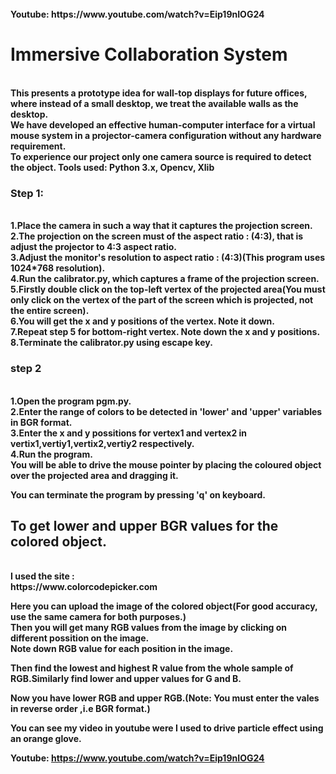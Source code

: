 <b>
<br>Youtube: https://www.youtube.com/watch?v=Eip19nIOG24<br>
<h1>Immersive Collaboration System</h1><br>
This presents a prototype idea for wall-top displays for future offices, where instead of a small desktop, we treat the available walls as the desktop.<br> We have developed an effective human-computer interface for a virtual mouse system in a projector-camera configuration without any hardware requirement.<br> To experience our project only one camera source is required to detect the object. Tools used: Python 3.x, Opencv, Xlib
<b>
<h3>Step 1:</h3><br>
1.Place the camera in such a way that it captures the projection screen.<br>
2.The projection on the screen must of the aspect ratio : (4:3), that is adjust the projector to 4:3 aspect ratio.<br>
3.Adjust the monitor's resolution to aspect ratio : (4:3)(This program uses 1024*768 resolution).<br>
4.Run the calibrator.py, which captures a frame of the projection screen.<br> 
5.Firstly double click on the top-left vertex of the projected area(You must only click on the vertex of the part of the screen which is projected, not the entire screen).<br>
6.You will get the x and y positions of the vertex. Note it down.<br>
7.Repeat step 5 for bottom-right vertex. Note down the x and y positions.<br>
8.Terminate the calibrator.py using escape key.<br>


<h3>step 2</h3><b><br>
1.Open the program pgm.py.<br>
2.Enter the range of colors to be detected in 'lower' and 'upper' variables in BGR format.<br>
3.Enter the x and y possitions for vertex1 and vertex2 in vertix1,vertiy1,vertix2,vertiy2 respectively.<br>
4.Run the program.<br>
You will be able to drive the mouse pointer by placing the coloured object over the projected area and dragging it.<br> 

You can terminate the program by pressing 'q' on keyboard.<br>


<h2>To get lower and upper BGR values for the colored object.</h2><br>
<b>
I used the site :<br>
https://www.colorcodepicker.com<br>

Here you can upload the image of the colored object(For good accuracy, use the same camera for both purposes.)<br>
Then you will get many RGB values from the image by clicking on different possition on the image.<br>
Note down RGB value for each position in the image.<br>

Then find the lowest and highest R value from the whole sample of RGB.Similarly find lower and upper values for G and B.<br>

Now you have lower RGB and upper RGB.(Note: You must enter the vales in reverse order ,i.e BGR format.)<br>


You can see my video in youtube were I used to drive particle effect using an orange glove.

Youtube: https://www.youtube.com/watch?v=Eip19nIOG24
